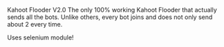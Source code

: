 Kahoot Flooder V2.0
The only 100% working Kahoot Flooder that actually sends all the bots.
Unlike others, every bot joins and does not only send about 2 every time.

Uses selenium module!

